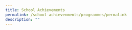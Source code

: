 ```yaml
---
title: School Achievements
permalink: /school-achievenments/programmes/permalink
description: ""
---
```

